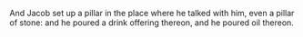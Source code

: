 And Jacob set up a pillar in the place where he talked with him, even a pillar of stone: and he poured a drink offering thereon, and he poured oil thereon.
